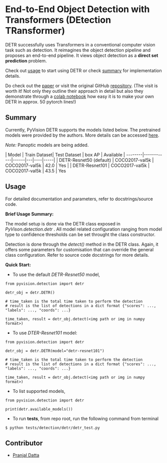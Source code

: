 # End-to-End Object Detection with Transformers (DEtection TRansformer)

DETR successfully uses Transformers in a conventional computer vision task such as detection. It reimagines the object detection pipeline and proposes an end-to-end pipeline. It views object detection as a **direct set prediction** problem. 

Check out [usage](#Usage) to start using DETR or check [summary](#Summary) for implementation details.

Do check out the [paper](https://scontent.fccu3-1.fna.fbcdn.net/v/t39.8562-6/101177000_245125840263462_1160672288488554496_n.pdf?_nc_cat=104&_nc_sid=ae5e01&_nc_ohc=sU420_xbxT8AX9LfbKI&_nc_ht=scontent.fccu3-1.fna&oh=455f6284084dfccdf0b9b39a878d290f&oe=5F0EB147) or visit the original GitHub [repository](https://github.com/facebookresearch/detr?fbclid=IwAR3Eqm_JaWigPZfi5Uk3Pdi24u_Y198n2twoTSvYnn22XmiBAN92lC3TgYA). (The visit is worth it! Not only they outline their approach in detail but also they demonstrate through a [colab notebook](https://colab.research.google.com/github/facebookresearch/detr/blob/colab/notebooks/detr_demo.ipynb) how easy it is to make your own DETR in approx. 50 pytorch lines!)

## Summary

Currently, PyVision DETR supports the models listed below. The pretrained models were provided by the authors. More details can be accessed [here](https://github.com/facebookresearch/detr?fbclid=IwAR3Eqm_JaWigPZfi5Uk3Pdi24u_Y198n2twoTSvYnn22XmiBAN92lC3TgYA).

*Note:* Panoptic models are being added.

| Model     | Train Dataset| Test Dataset | box AP | Available |
--------|------------|------|---|----|-----|
| DETR-Resnet50 (default) | COCO2017-val5k | COCO2017-val5k | 42.0 | Yes |
| DETR-Resnet101 | COCO2017-val5k | COCO2017-val5k | 43.5 | Yes

## Usage

For detailed documentation and parameters, refer to docstrings/source code.

**Brief Usage Summary:**

The model setup is done via the DETR class exposed in *PyVison.detection.detr* . All model related configuration ranging from model type to confidence thresholds can be set throught the class constructor.

Detection is done through the *detect()* method in the DETR class. Again, it offers some parameters for customisation that can override the general class configuration. Refer to source code docstrings for more details.

**Quick Start:**

- To use the default *DETR-Resnet50* model,

```
from pyvision.detection import detr

detr_obj = detr.DETR()

# time_taken is the total time taken to perform the detection
# result is the list of detections in a dict format {"scores": ..., "labels": ..., "coords": ...}

time_taken, result = detr_obj.detect(<img path or img in numpy format>)
```

- To use *DTER-Resnet101* model:

```
from pyvision.detection import detr

detr_obj = detr.DETR(model="detr-resnet101")

# time_taken is the total time taken to perform the detection
# result is the list of detections in a dict format {"scores": ..., "labels": ..., "coords": ...}

time_taken, result = detr_obj.detect(<img path or img in numpy format>)
```

- To list supported models,

```
from pyvision.detection import detr

print(detr.available_models())
```

- To run **tests**, from repo root, run the following command from terminal

```
$ python tests/detection/detr/detr_test.py
```

## Contributor

- [Pranjal Datta](https://github.com/pranjaldatta)